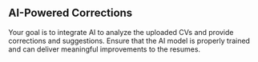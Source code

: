 ## AI-Powered Corrections

Your goal is to integrate AI to analyze the uploaded CVs and provide corrections and suggestions. Ensure that the AI model is properly trained and can deliver meaningful improvements to the resumes.
